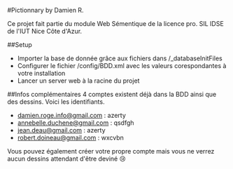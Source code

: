 #Pictionnary by Damien R.

Ce projet fait partie du module Web Sémentique de la licence pro. SIL IDSE de l'IUT Nice Côte d'Azur.
 
##Setup
* Importer la base de donnée grâce aux fichiers dans /_databaseInitFiles
* Configurer le fichier /config/BDD.xml avec les valeurs corespondantes à votre installation
* Lancer un server web à la racine du projet

##Infos complémentaires
4 comptes existent déjà dans la BDD ainsi que des dessins.
Voici les identifiants.
* damien.roge.info@gmail.com : azerty
* annebelle.duchene@gmail.com : qsdfgh
* jean.deau@gmail.com : azerty
* robert.doineau@gmail.com : wxcvbn

Vous pouvez également créer votre propre compte mais vous ne verrez aucun dessins attendant d'être deviné :cry: